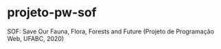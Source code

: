 # projeto-pw-sof
SOF: Save Our Fauna, Flora, Forests and Future (Projeto de Programação Web, UFABC, 2020)
